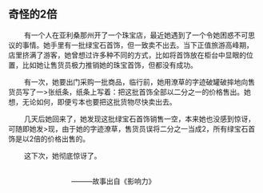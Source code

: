 ## 奇怪的2倍

&nbsp;&nbsp;&nbsp;&nbsp;&nbsp;&nbsp;&nbsp;&nbsp;有一个人在亚利桑那州开了一个珠宝店，最近她遇到了一个令她困惑不可思议的事情。她手里有一批绿宝石首饰，但一致卖不出去。当下正值旅游高峰期，
店里挤满了游客，她曾想过许多种不同的方式，比如将首饰放在柜台中显眼的位置，比如她让售货员极力推销她的珠宝首饰，但都没有成功。

&nbsp;&nbsp;&nbsp;&nbsp;&nbsp;&nbsp;&nbsp;&nbsp;有一次，她要出门采购一批商品，临行前，她用潦草的字迹破罐破摔地向售货员写了一>张纸条，纸条上写着：把这批首饰全部以二分之一的价格售出。她想，无论如何，即便亏本也要把这批货物尽快卖出去。
   
&nbsp;&nbsp;&nbsp;&nbsp;&nbsp;&nbsp;&nbsp;&nbsp;几天后她回来了，她发现这批绿宝石首饰销售一空，本来她也没感到惊讶，可随即她发>现，由于她的字迹潦草，售货员误将二分之一当成2，所有绿宝石首饰是以2倍的价格出售的。
   
&nbsp;&nbsp;&nbsp;&nbsp;&nbsp;&nbsp;&nbsp;&nbsp;这下次，她彻底惊讶了。



&nbsp;&nbsp;&nbsp;&nbsp;&nbsp;&nbsp;&nbsp;&nbsp;&nbsp;&nbsp;&nbsp;&nbsp;&nbsp;&nbsp;&nbsp;&nbsp;&nbsp;&nbsp;&nbsp;&nbsp;&nbsp;&nbsp;&nbsp;&nbsp;&nbsp;&nbsp;&nbsp;&nbsp;&nbsp;&nbsp;&nbsp;&nbsp;&nbsp;&nbsp;&nbsp;&nbsp;&nbsp;&nbsp;&nbsp;&nbsp;&nbsp;&nbsp;&nbsp;&nbsp;&nbsp;&nbsp;&nbsp;&nbsp;&nbsp;&nbsp;&nbsp;&nbsp;&nbsp;&nbsp;&nbsp;&nbsp;&nbsp;&nbsp;&nbsp;&nbsp;&nbsp;&nbsp;&nbsp;&nbsp;&nbsp;&nbsp;&nbsp;&nbsp;&nbsp;&nbsp;&nbsp;&nbsp;&nbsp;&nbsp;&nbsp;&nbsp;&nbsp;&nbsp;&nbsp;&nbsp;&nbsp;&nbsp;&nbsp;&nbsp;&nbsp;&nbsp;&nbsp;&nbsp;&nbsp;&nbsp;&nbsp;&nbsp;&nbsp;&nbsp;&nbsp;&nbsp;&nbsp;&nbsp;&nbsp;&nbsp;&nbsp;&nbsp;&nbsp;&nbsp;&nbsp;&nbsp;&nbsp;&nbsp;&nbsp;&nbsp;&nbsp;&nbsp;&nbsp;&nbsp;&nbsp;&nbsp;&nbsp;&nbsp;&nbsp;&nbsp;&nbsp;&nbsp;&nbsp;&nbsp;&nbsp;&nbsp;&nbsp;&nbsp;&nbsp;&nbsp;&nbsp;&nbsp;&nbsp;&nbsp;&nbsp;&nbsp;&nbsp;&nbsp;&nbsp;&nbsp;&nbsp;&nbsp;&nbsp;&nbsp;&nbsp;&nbsp;&nbsp;&nbsp;&nbsp;&nbsp;&nbsp;&nbsp;&nbsp;&nbsp;&nbsp;&nbsp;&nbsp;&nbsp;&nbsp;&nbsp;———故事出自《影响力》
